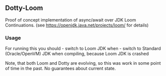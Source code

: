 ## Dotty-Loom

  Proof of concept implementation of async/await over JDK Loom Continuations. 
   (see  https://openjdk.java.net/projects/loom/ for details)

### Usage

  For running this you should
    - switch to Loom JDK when
    - switch to Standard (Oracle/OpenVM)  JDK when compiling, because Loom JDK is crashed

 Note, that both Loom and Dotty are evolving, so this was work in some point of time in the past.
 No guarantees about current state.
